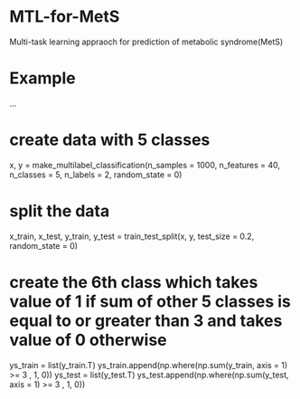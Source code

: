 # MTL-for-MetS
Multi-task learning appraoch for prediction of metabolic syndrome(MetS) 

# Example 

...
# create data with 5 classes 
x, y = make_multilabel_classification(n_samples = 1000, n_features = 40, n_classes = 5, n_labels = 2, random_state = 0)
# split the data
x_train, x_test, y_train, y_test = train_test_split(x, y, test_size = 0.2, random_state = 0)
# create the 6th class which takes value of 1 if sum of other 5 classes is equal to or greater than 3 and takes value of 0 otherwise
ys_train = list(y_train.T)
ys_train.append(np.where(np.sum(y_train, axis = 1) >= 3 , 1, 0))
ys_test = list(y_test.T)
ys_test.append(np.where(np.sum(y_test, axis = 1) >= 3 , 1, 0))
